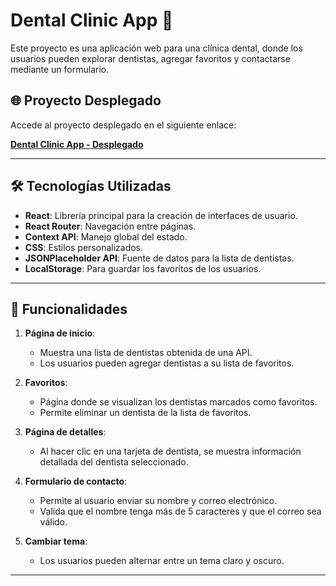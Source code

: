 # Dental Clinic App 🦷

Este proyecto es una aplicación web para una clínica dental, donde los usuarios pueden explorar dentistas, agregar favoritos y contactarse mediante un formulario.

## 🌐 Proyecto Desplegado

Accede al proyecto desplegado en el siguiente enlace:

[**Dental Clinic App - Desplegado**](https://health-app-luis-cruz-c4-c3uc.vercel.app/)

---

## 🛠️ Tecnologías Utilizadas

- **React**: Librería principal para la creación de interfaces de usuario.
- **React Router**: Navegación entre páginas.
- **Context API**: Manejo global del estado.
- **CSS**: Estilos personalizados.
- **JSONPlaceholder API**: Fuente de datos para la lista de dentistas.
- **LocalStorage**: Para guardar los favoritos de los usuarios.

---

## 🚀 Funcionalidades

1. **Página de inicio**:
   - Muestra una lista de dentistas obtenida de una API.
   - Los usuarios pueden agregar dentistas a su lista de favoritos.

2. **Favoritos**:
   - Página donde se visualizan los dentistas marcados como favoritos.
   - Permite eliminar un dentista de la lista de favoritos.

3. **Página de detalles**:
   - Al hacer clic en una tarjeta de dentista, se muestra información detallada del dentista seleccionado.

4. **Formulario de contacto**:
   - Permite al usuario enviar su nombre y correo electrónico.
   - Valida que el nombre tenga más de 5 caracteres y que el correo sea válido.

5. **Cambiar tema**:
   - Los usuarios pueden alternar entre un tema claro y oscuro.

---